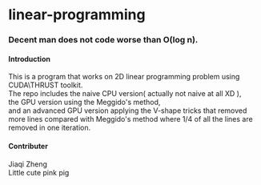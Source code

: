 # linear-programming
### Decent man does not code worse than O(log n).

#### Introduction
This is a program that works on 2D linear programming problem using CUDA\THRUST toolkit.    
The repo includes the naive CPU version( actually not naive at all XD ),    
the GPU version using the Meggido's method,   
and an advanced GPU version applying the V-shape tricks that removed more lines compared with Meggido's method where 1/4 of all the lines are removed in one iteration.

#### Contributer
Jiaqi Zheng  
Little cute pink pig  
